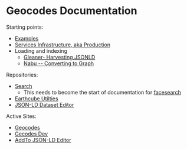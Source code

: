 #  Geocodes Documentation


Starting points:
* [Examples](examples/)
* [Services Infrastructure, aka Production](services-infrastructure/)
* Loading and indexing
  * [Gleaner- Harvesting JSONLD](indexing/gleaner/)
  * [Nabu -- Converting to Graph](indexing/nabu/)



Repositories:

* [Search](https://github.com/earthcube/facetsearch)
  * This needs to become the start of documentation for [facesearch](http://geocodes.ddns.net/ec/GeoCODES/)
* [Earthcube Utilties](https://github.com/earthcube/earthcube_utilities)
* [JSON-LD Dataset Editor](https://github.com/earthcube/jsonld_forms)

Active Sites:

* [Geocodes](https://geocodes.earthcube.org/)
* [Gecodes Dev](https://dev.geocodes.earthcube.org/)
* [AddTo JSON-LD Editor](https://addto.earthcube.org/#/)




